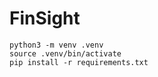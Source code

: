 # FinSight

```
python3 -m venv .venv
source .venv/bin/activate
pip install -r requirements.txt
```
